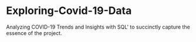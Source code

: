 # Exploring-Covid-19-Data
Analyzing COVID-19 Trends and Insights with SQL' to succinctly capture the essence of the project.

